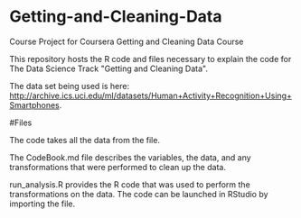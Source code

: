 # Getting-and-Cleaning-Data
Course Project for Coursera Getting and Cleaning Data Course

This repository hosts the R code and files necessary to explain the code for The Data Science Track "Getting and Cleaning Data".

The data set being used is here: http://archive.ics.uci.edu/ml/datasets/Human+Activity+Recognition+Using+Smartphones.

#Files

The code takes all the data from the file.

The CodeBook.md file describes the variables, the data, and any transformations that were performed to clean up the data. 

run_analysis.R provides the R code that was used to perform the transformations on the data. The code can be launched in RStudio by importing the file.

